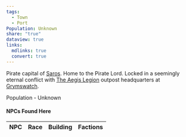```yaml
---
tags:
  - Town
  - Port
Population: Unknown
share: "true"
dataview: true
links:
  mdlinks: true
  convert: true
---
```


Pirate capital of [Saros](../../../History-&%20Lore/A-Brief-Saros-History.md). Home to the Pirate Lord. Locked in a seemingly eternal conflict with [The Aegis Legion](../../../Factions-&%20Clans/The%20Aegis%20Legion/index.md) outpost headquarters at [Grymswatch](../Grymswatch/index.md). 

Population - Unknown

#### NPCs Found Here
| NPC | Race | Building | Factions |
| --- | ---- | -------- | -------- |
